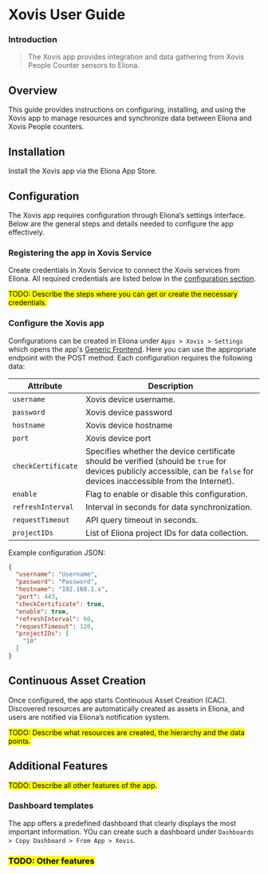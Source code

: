 # Xovis User Guide

### Introduction

> The Xovis app provides integration and data gathering from Xovis People Counter sensors to Eliona.

## Overview

This guide provides instructions on configuring, installing, and using the Xovis app to manage resources and synchronize data between Eliona and Xovis People counters.

## Installation

Install the Xovis app via the Eliona App Store.

## Configuration

The Xovis app requires configuration through Eliona’s settings interface. Below are the general steps and details needed to configure the app effectively.

### Registering the app in Xovis Service

Create credentials in Xovis Service to connect the Xovis services from Eliona. All required credentials are listed below in the [configuration section](#configure-the-xovis-app).  

<mark>TODO: Describe the steps where you can get or create the necessary credentials.</mark> 

### Configure the Xovis app 

Configurations can be created in Eliona under `Apps > Xovis > Settings` which opens the app's [Generic Frontend](https://doc.eliona.io/collection/v/eliona-english/manuals/settings/apps). Here you can use the appropriate endpoint with the POST method. Each configuration requires the following data:

| Attribute         | Description                                                                     |
|-------------------|---------------------------------------------------------------------------------|
| `username`         | Xovis device username.                                                   |
| `password`   | Xovis device password                              |
| `hostname`     | Xovis device hostname |
| `port`     | Xovis device port |
| `checkCertificate`     | Specifies whether the device certificate should be verified (should be `true` for devices publicly accessible, can be `false` for devices inaccessible from the Internet). |
| `enable`          | Flag to enable or disable this configuration.                                   |
| `refreshInterval` | Interval in seconds for data synchronization.                                   |
| `requestTimeout`  | API query timeout in seconds.                                                   |
| `projectIDs`      | List of Eliona project IDs for data collection.                                 |

Example configuration JSON:

```json
{
  "username": "Username",
  "password": "Password",
  "hostname": "192.168.1.x",
  "port": 443,
  "checkCertificate": true,
  "enable": true,
  "refreshInterval": 60,
  "requestTimeout": 120,
  "projectIDs": [
    "10"
  ]
}
```

## Continuous Asset Creation

Once configured, the app starts Continuous Asset Creation (CAC). Discovered resources are automatically created as assets in Eliona, and users are notified via Eliona’s notification system.

<mark>TODO: Describe what resources are created, the hierarchy and the data points.</mark>

## Additional Features

<mark>TODO: Describe all other features of the app.</mark>

### Dashboard templates

The app offers a predefined dashboard that clearly displays the most important information. YOu can create such a dashboard under `Dashboards > Copy Dashboard > From App > Xovis`.

### <mark>TODO: Other features</mark>
